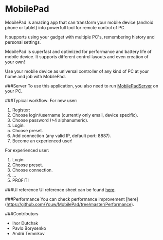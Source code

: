 # MobilePad
MobilePad is amazing app that can transform your mobile device (android phone or tablet) into powerfull tool for remote control of PC.

It supports using your gadget with multiple PC's, remembering history and personal settings.

MobilePad is superfast and optimized for performance and battery life of mobile device. It supports different control layouts and even creation of your own!

Use your mobile device as universal controller of any kind of PC at your home and job with MobilePad.

###Server
To use this application, you also need to run [MobilePadServer](https://github.com/Youw/MobilePadServer) on your PC.

###Typical workflow:
For new user:

1. Register:
  1. Choose login/username (currently only email, device specific).
  2. Choose password (>4 alphanumeric).
2. Login.
3. Choose preset.
4. Add connection (any valid IP, default port: 8887).
5. Become an experienced user!

For experienced user:

1. Login.
2. Choose preset.
3. Choose connection.
4. ...
5. PROFIT!

###UI reference
UI reference sheet can be found [here](https://github.com/Youw/MobilePad/blob/master/Design/MobilePad%20Mockup.pdf).

###Performance
You can check performance improvement [here] (https://github.com/Youw/MobilePad/tree/master/Performance).

###Contributors
- Ihor Dutchak
- Pavlo Borysenko 
- Andrii Temnikov

